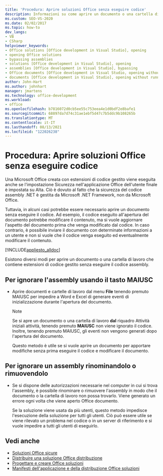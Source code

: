 ```yaml
---
title: 'Procedura: Aprire soluzioni Office senza eseguire codice'
description: Informazioni su come aprire un documento o una cartella di lavoro che contiene estensioni di codice gestito senza eseguire il codice assembly.
ms.custom: SEO-VS-2020
ms.date: 02/02/2017
ms.topic: how-to
dev_langs:
- VB
- CSharp
helpviewer_keywords:
- Office solutions [Office development in Visual Studio], opening
- opening Office solutions
- bypassing assemblies
- solutions [Office development in Visual Studio], opening
- assemblies [Office development in Visual Studio], bypassing
- Office documents [Office development in Visual Studio, opening without running code
- documents [Office development in Visual Studio], opening without running code
author: John-Hart
ms.author: johnhart
manager: jmartens
ms.technology: office-development
ms.workload:
- office
ms.openlocfilehash: b7816072d0cb5ee55c753eea4e1d0bdf2e8bafe1
ms.sourcegitcommit: 68897da7d74c31ae1ebf5d47c7b5ddc9b108265b
ms.translationtype: MT
ms.contentlocale: it-IT
ms.lasthandoff: 08/13/2021
ms.locfileid: "122026238"
---
```

# <a name="how-to-open-office-solutions-without-running-code"></a>Procedura: Aprire soluzioni Office senza eseguire codice
  Una Microsoft Office creata con estensioni di codice gestito viene eseguita anche se l'impostazione Sicurezza nell'applicazione Office dell'utente finale è impostata su Alta. Ciò è dovuto al fatto che la sicurezza del codice assembly .NET è gestita da Microsoft .NET Framework, non da Microsoft Office.

 Tuttavia, in alcuni casi potrebbe essere necessario aprire un documento senza eseguire il codice. Ad esempio, il codice eseguito all'apertura del documento potrebbe modificare il contenuto, ma si vuole aggiornare l'aspetto del documento prima che venga modificato dal codice. In caso contrario, è possibile inviare il documento con determinate informazioni a un utente e non si vuole che il codice venga eseguito ed eventualmente modificare il contenuto.

 [!INCLUDE[appliesto_alldoc](../vsto/includes/appliesto-alldoc-md.md)]

 Esistono diversi modi per aprire un documento o una cartella di lavoro che contiene estensioni di codice gestito senza eseguire il codice assembly.

## <a name="to-bypass-the-assembly-by-using-the-shift-key"></a>Per ignorare l'assembly usando il tasto MAIUSC

- Aprire documenti e cartelle di lavoro dal  menu **File** tenendo premuto MAIUSC per impedire a Word e Excel di generare eventi di inizializzazione durante l'apertura del documento.

    > [!NOTE]
    > Se si apre un documento o una cartella di lavoro **dal** riquadro Attività iniziali attività, tenendo premuto **MAIUSC** non viene ignorato il codice. Inoltre, tenendo premuto MAIUSC, gli eventi non vengono generati dopo l'apertura del documento.

     Questo metodo è utile se si vuole aprire un documento per apportare modifiche senza prima eseguire il codice e modificare il documento.

## <a name="to-bypass-an-assembly-by-renaming-or-removing-it"></a>Per ignorare un assembly rinominandolo o rimuovendolo

- Se si dispone delle autorizzazioni necessarie nel computer in cui si trova l'assembly, è possibile rinominare o rimuovere l'assembly in modo che il documento o la cartella di lavoro non possa trovarlo. Viene generato un errore ogni volta che viene aperto Office documento.

     Se la soluzione viene usata da più utenti, questo metodo impedisce l'esecuzione della soluzione per tutti gli utenti. Ciò può essere utile se viene rilevato un problema nel codice o in un server di riferimento e si vuole impedire a tutti gli utenti di eseguirlo.

## <a name="see-also"></a>Vedi anche
- [Soluzioni Office sicure](../vsto/securing-office-solutions.md)
- [Distribuire una soluzione Office distribuzione](../vsto/deploying-an-office-solution.md)
- [Progettare e creare Office soluzioni](../vsto/designing-and-creating-office-solutions.md)
- [Manifesti dell'applicazione e della distribuzione Office soluzioni](../vsto/application-and-deployment-manifests-in-office-solutions.md)
